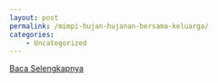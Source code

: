 ```yaml
---
layout: post
permalink: /mimpi-hujan-hujanan-bersama-keluarga/
categories:
    - Uncategorized
---
```


[Baca Selengkapnya](/01)